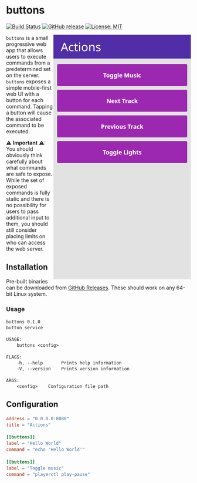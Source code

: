 # buttons

[![Build Status](https://travis-ci.org/Soft/buttons.svg?branch=master)](https://travis-ci.org/Soft/buttons)
[![GitHub release](https://img.shields.io/github/release/Soft/buttons.svg)](https://github.com/Soft/buttons/releases)
[![License: MIT](https://img.shields.io/badge/License-MIT-yellow.svg)](https://opensource.org/licenses/MIT)

<img align="right" src="https://raw.githubusercontent.com/Soft/buttons/master/extra/screenshot.png">

`buttons` is a small progressive web app that allows users to execute commands
from a predetermined set on the server. `buttons` exposes a simple mobile-first
web UI with a button for each command. Tapping a button will cause the
associated command to be executed.

⚠ **Important** ⚠: You should obviously think carefully about what commands are
safe to expose. While the set of exposed commands is fully static and there is
no possibility for users to pass additional input to them, you should still
consider placing limits on who can access the web server.

## Installation

Pre-built binaries can be downloaded from [GitHub
Releases](https://github.com/Soft/buttons/releases). These should work on any
64-bit Linux system.

### Usage

```
buttons 0.1.0
button service

USAGE:
    buttons <config>

FLAGS:
    -h, --help       Prints help information
    -V, --version    Prints version information

ARGS:
    <config>    Configuration file path
```

## Configuration

``` toml
address = "0.0.0.0:8080"
title = "Actions"

[[buttons]]
label = "Hello World"
command = "echo 'Hello World'"

[[buttons]]
label = "Toggle music"
command = "playerctl play-pause"
```
